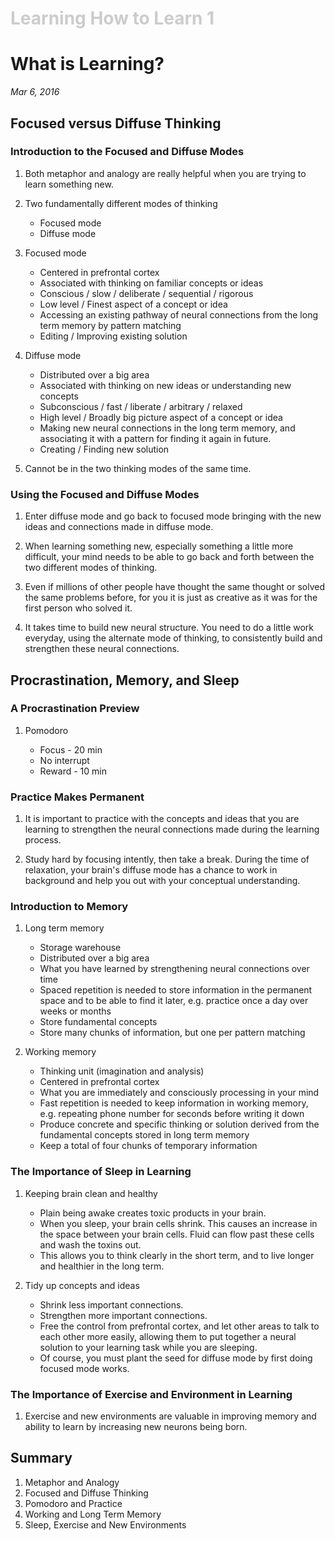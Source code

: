 <h1 style="color: #ccc">Learning How to Learn 1</h1>

# What is Learning?

*Mar 6, 2016*

## Focused versus Diffuse Thinking

### Introduction to the Focused and Diffuse Modes

1. Both metaphor and analogy are really helpful when you are trying to learn something new.

2. Two fundamentally different modes of thinking

   * Focused mode
   * Diffuse mode

3. Focused mode

   * Centered in prefrontal cortex
   * Associated with thinking on familiar concepts or ideas
   * Conscious / slow / deliberate / sequential / rigorous
   * Low level / Finest aspect of a concept or idea
   * Accessing an existing pathway of neural connections from the long term memory by pattern matching
   * Editing / Improving existing solution

4. Diffuse mode

   * Distributed over a big area
   * Associated with thinking on new ideas or understanding new concepts
   * Subconscious / fast / liberate / arbitrary / relaxed
   * High level / Broadly big picture aspect of a concept or idea
   * Making new neural connections in the long term memory, and associating it with a pattern for finding it again in future.
   * Creating / Finding new solution

5. Cannot be in the two thinking modes of the same time.

### Using the Focused and Diffuse Modes

1. Enter diffuse mode and go back to focused mode bringing with the new ideas and connections made in diffuse mode.

2. When learning something new, especially something a little more difficult, your mind needs to be able to go back and forth between the two different modes of thinking.

3. Even if millions of other people have thought the same thought or solved the same problems before, for you it is just as creative as it was for the first person who solved it.

4. It takes time to build new neural structure. You need to do a little work everyday, using the alternate mode of thinking, to consistently build and strengthen these neural connections.

## Procrastination, Memory, and Sleep

### A Procrastination Preview

1. Pomodoro

   * Focus - 20 min
   * No interrupt
   * Reward - 10 min

### Practice Makes Permanent

1. It is important to practice with the concepts and ideas that you are learning to strengthen the neural connections made during the learning process.

2. Study hard by focusing intently, then take a break. During the time of relaxation, your brain's diffuse mode has a chance to work in background and help you out with your conceptual understanding.

### Introduction to Memory

1. Long term memory

   * Storage warehouse
   * Distributed over a big area
   * What you have learned by strengthening neural connections over time
   * Spaced repetition is needed to store information in the permanent space and to be able to find it later, e.g. practice once a day over weeks or months
   * Store fundamental concepts
   * Store many chunks of information, but one per pattern matching

2. Working memory

   * Thinking unit (imagination and analysis)
   * Centered in prefrontal cortex
   * What you are immediately and consciously processing in your mind
   * Fast repetition is needed to keep information in working memory, e.g. repeating phone number for seconds before writing it down
   * Produce concrete and specific thinking or solution derived from the fundamental concepts stored in long term memory
   * Keep a total of four chunks of temporary information

### The Importance of Sleep in Learning

1. Keeping brain clean and healthy

   * Plain being awake creates toxic products in your brain.
   * When you sleep, your brain cells shrink. This causes an increase in the space between your brain cells. Fluid can flow past these cells and wash the toxins out.
   * This allows you to think clearly in the short term, and to live longer and healthier in the long term.

2. Tidy up concepts and ideas

   * Shrink less important connections.
   * Strengthen more important connections.
   * Free the control from prefrontal cortex, and let other areas to talk to each other more easily, allowing them to put together a neural solution to your learning task while you are sleeping.
   * Of course, you must plant the seed for diffuse mode by first doing focused mode works.

### The Importance of Exercise and Environment in Learning

1. Exercise and new environments are valuable in improving memory and ability to learn by increasing new neurons being born.

## Summary

1. Metaphor and Analogy
2. Focused and Diffuse Thinking
3. Pomodoro and Practice
4. Working and Long Term Memory
5. Sleep, Exercise and New Environments
